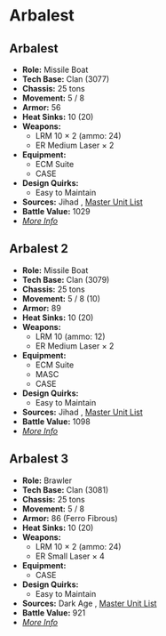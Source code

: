 # Arbalest 

## Arbalest 

- **Role:** Missile Boat 
- **Tech Base:** Clan (3077) 
- **Chassis:** 25 tons 
- **Movement:** 5 / 8 
- **Armor:** 56 
- **Heat Sinks:** 10 (20) 
- **Weapons:** 
  - LRM 10 × 2 (ammo: 24) 
  - ER Medium Laser × 2 
- **Equipment:** 
  - ECM Suite 
  - CASE 
- **Design Quirks:** 
  - Easy to Maintain 
- **Sources:** Jihad , [Master Unit List](http://masterunitlist.info/Unit/Details/62) 
- **Battle Value:** 1029 
- [*More Info*](arbalest/arbalest.md) 

## Arbalest 2 

- **Role:** Missile Boat 
- **Tech Base:** Clan (3079) 
- **Chassis:** 25 tons 
- **Movement:** 5 / 8 (10) 
- **Armor:** 89 
- **Heat Sinks:** 10 (20) 
- **Weapons:** 
  - LRM 10 (ammo: 12) 
  - ER Medium Laser × 2 
- **Equipment:** 
  - ECM Suite 
  - MASC 
  - CASE 
- **Design Quirks:** 
  - Easy to Maintain 
- **Sources:** Jihad , [Master Unit List](http://masterunitlist.info/Unit/Details/60) 
- **Battle Value:** 1098 
- [*More Info*](arbalest/arbalest_2.md) 

## Arbalest 3 

- **Role:** Brawler 
- **Tech Base:** Clan (3081) 
- **Chassis:** 25 tons 
- **Movement:** 5 / 8 
- **Armor:** 86 (Ferro Fibrous) 
- **Heat Sinks:** 10 (20) 
- **Weapons:** 
  - LRM 10 × 2 (ammo: 24) 
  - ER Small Laser × 4 
- **Equipment:** 
  - CASE 
- **Design Quirks:** 
  - Easy to Maintain 
- **Sources:** Dark Age , [Master Unit List](http://masterunitlist.info/Unit/Details/61) 
- **Battle Value:** 921 
- [*More Info*](arbalest/arbalest_3.md) 

